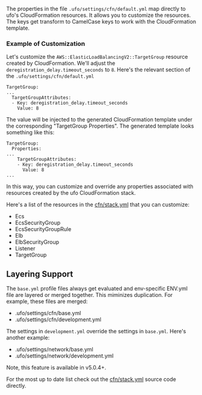 The properties in the file `.ufo/settings/cfn/default.yml` map directly to ufo's CloudFormation resources. It allows you to customize the resources.  The keys get transform to CamelCase keys to work with the CloudFormation template.

### Example of Customization

Let's customize the `AWS::ElasticLoadBalancingV2::TargetGroup` resource created by CloudFormation.  We'll adjust the `deregistration_delay.timeout_seconds` to `8`.  Here's the relevant section of the `.ufo/settings/cfn/default.yml`

```
TargetGroup:
...
  TargetGroupAttributes:
  - Key: deregistration_delay.timeout_seconds
    Value: 8
```

The value will be injected to the generated CloudFormation template under the corresponding "TargetGroup Properties".  The generated template looks something like this:

```
TargetGroup:
  Properties:
...
    TargetGroupAttributes:
    - Key: deregistration_delay.timeout_seconds
      Value: 8
...
```

In this way, you can customize and override any properties associated with resources created by the ufo CloudFormation stack.

Here's a list of the resources in the [cfn/stack.yml](https://github.com/tongueroo/ufo/blob/master/lib/cfn/stack.yml) that you can customize:

* Ecs
* EcsSecurityGroup
* EcsSecurityGroupRule
* Elb
* ElbSecurityGroup
* Listener
* TargetGroup

## Layering Support

The `base.yml` profile files always get evaluated and env-specific ENV.yml file are layered or merged together. This miminizes duplication.  For example, these files are merged:

* .ufo/settings/cfn/base.yml
* .ufo/settings/cfn/development.yml

The settings in `development.yml` override the settings in `base.yml`. Here's another example:

* .ufo/settings/network/base.yml
* .ufo/settings/network/development.yml

Note, this feature is available in v5.0.4+.

For the most up to date list check out the [cfn/stack.yml](https://github.com/tongueroo/ufo/blob/master/lib/cfn/stack.yml) source code directly.
